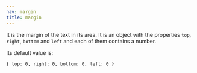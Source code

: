 ```yaml
---
nav: margin
title: margin
---
```


It is the margin of the text in its area. It is an object with the properties `top`, `right`, `bottom` and `left` and each of them contains a number.

Its default value is:

`{ top: 0, right: 0, bottom: 0, left: 0 }`
